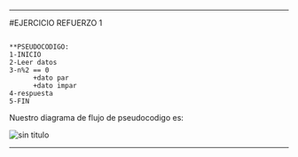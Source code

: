 ***
#EJERCICIO REFUERZO 1

~~~

**PSEUDOCODIGO:
1-INICIO
2-Leer datos
3-n%2 == 0
      +dato par
      +dato impar
4-respuesta
5-FIN

~~~

Nuestro diagrama de flujo de pseudocodigo es:

 
![sin titulo](http://i67.tinypic.com/zwywlg.jpg)

***